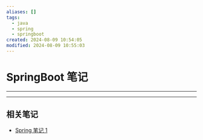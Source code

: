 ```yaml
---
aliases: []
tags:
  - java
  - spring
  - springboot
created: 2024-08-09 10:54:05
modified: 2024-08-09 10:55:03
---
```


# SpringBoot 笔记

---

---

## 相关笔记

* [Spring 笔记 1](Spring_Note_1.md)

